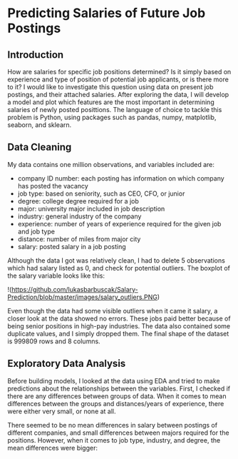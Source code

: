 # Predicting Salaries of Future Job Postings

## Introduction
How are salaries for specific job positions determined? Is it simply based on experience and type of position of potential job applicants, or is there more to it? I would like to investigate this question using data on present job postings, and their attached salaries. After exploring the data, I will develop a model and plot which features are the most important in determining salaries of newly posted posittions. The language of choice to tackle this problem is Python, using packages such as pandas, numpy, matplotlib, seaborn, and sklearn.

## Data Cleaning
My data contains one million observations, and variables included are:
- company ID number: each posting has information on which company has posted the vacancy
- job type: based on seniority, such as CEO, CFO, or junior
- degree: college degree required for a job
- major: university major included in job description
- industry: general industry of the company
- experience: number of years of experience required for the given job and job type
- distance: number of miles from major city
- salary: posted salary in a job posting

Although the data I got was relatively clean, I had to delete 5 observations which had salary listed as 0, and check for potential outliers. The boxplot of the salary variable looks like this:

!(https://github.com/lukasbarbuscak/Salary-Prediction/blob/master/images/salary_outliers.PNG)

Even though the data had some visible outliers when it came it salary, a closer look at the data showed no errors. These jobs paid better because of being senior positions in high-pay industries. The data also contained some duplicate values, and I simply dropped them. The final shape of the dataset is 999809 rows and 8 columns.

## Exploratory Data Analysis
Before building models, I looked at the data using EDA and tried to make predictions about the relationships between the variables. First, I checked if there are any differences between groups of data. When it comes to mean differences between the groups and distances/years of experience, there were either very small, or none at all.

There seemed to be no mean differences in salary between postings of different companies, and small differences between majors required for the positions. However, when it comes to job type, industry, and degree, the mean differences were bigger:




